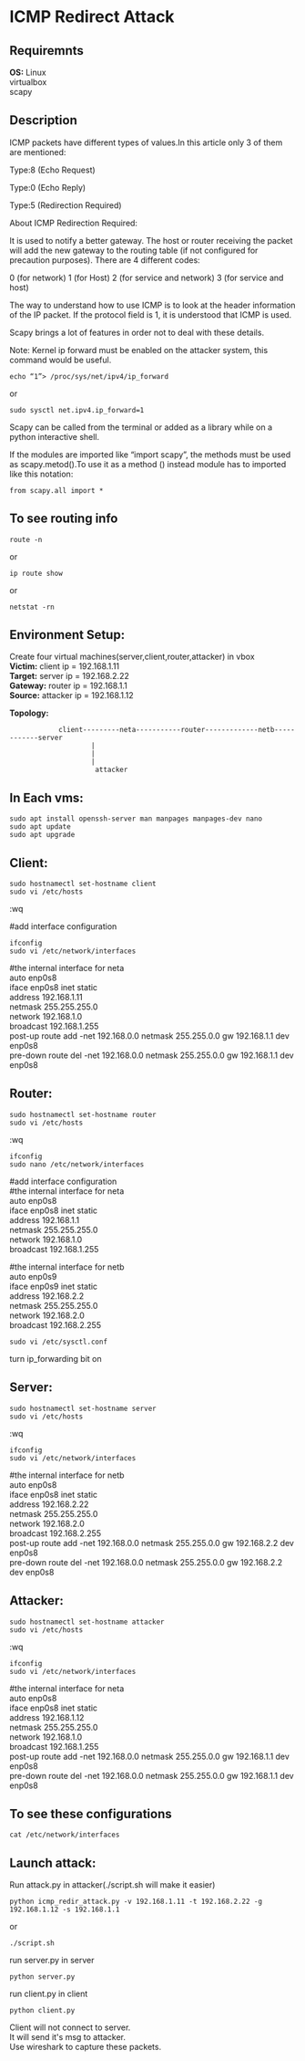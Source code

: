 # ICMP Redirect Attack

## Requiremnts
**OS:** Linux   
virtualbox    
scapy   

## Description

ICMP packets have different types of values.In this article only 3 of them are mentioned:

Type:8 (Echo Request)

Type:0 (Echo Reply)

Type:5 (Redirection Required)

About ICMP Redirection Required:

It is used to notify a better gateway. The host or router receiving the packet will add the new gateway to the routing table (if not configured for precaution purposes). There are 4 different codes: 

0 (for network)
1 (for Host)
2 (for service and network)
3 (for service and host)

The way to understand how to use ICMP is to look at the header information of the IP packet. If the protocol field is 1, it is understood that ICMP is used.

Scapy brings a lot of features in order not to deal with these details.

Note: Kernel ip forward must be enabled on the attacker system, this command would be useful.
````
echo “1”> /proc/sys/net/ipv4/ip_forward
````  
or   
````
sudo sysctl net.ipv4.ip_forward=1 
````  

Scapy can be called from the terminal or added as a library while on a python interactive shell.

If the modules are imported like “import scapy”, the methods must be used as scapy.metod().To use it as a method () instead module has to imported like this notation:
````
from scapy.all import * 
````

## To see routing info
````
route -n  
````
or
````
ip route show  
````
or

````
netstat -rn  
````

## Environment Setup:

Create four virtual machines(server,client,router,attacker) in vbox  
**Victim:**  client   ip = 192.168.1.11  
**Target:**  server   ip = 192.168.2.22  
**Gateway:** router   ip = 192.168.1.1  
**Source:**  attacker ip = 192.168.1.12  


**Topology:**  

				client---------neta-----------router-------------netb------------server
						|		
						|		
						|		
					     attacker
		     
## In Each vms:
````
sudo apt install openssh-server man manpages manpages-dev nano
sudo apt update
sudo apt upgrade
````

## Client:
````
sudo hostnamectl set-hostname client
sudo vi /etc/hosts
````
:wq  

#add interface configuration
````
ifconfig
sudo vi /etc/network/interfaces
````
#the internal interface for neta  
auto enp0s8  
iface enp0s8 inet static  
	address 192.168.1.11   
	netmask 255.255.255.0  
	network 192.168.1.0  
	broadcast 192.168.1.255  
	post-up route add -net 192.168.0.0 netmask 255.255.0.0 gw 192.168.1.1 dev enp0s8  
	pre-down route del -net 192.168.0.0 netmask 255.255.0.0 gw 192.168.1.1 dev enp0s8  


## Router:
````
sudo hostnamectl set-hostname router
sudo vi /etc/hosts
````
:wq 
````
ifconfig  
sudo nano /etc/network/interfaces  
````

#add interface configuration  
#the internal interface for neta  
auto enp0s8  
iface enp0s8 inet static  
	address 192.168.1.1   
	netmask 255.255.255.0  
	network 192.168.1.0  
	broadcast 192.168.1.255  

#the internal interface for netb  
auto enp0s9  
iface enp0s9 inet static  
	address 192.168.2.2  
	netmask 255.255.255.0  
	network 192.168.2.0  
	broadcast 192.168.2.255  

````
sudo vi /etc/sysctl.conf
````
turn ip_forwarding bit on  

## Server:
````
sudo hostnamectl set-hostname server
sudo vi /etc/hosts
````
:wq
````
ifconfig
sudo vi /etc/network/interfaces
````
#the internal interface for netb  
auto enp0s8  
iface enp0s8 inet static  
	address 192.168.2.22  
	netmask 255.255.255.0   
	network 192.168.2.0  
	broadcast 192.168.2.255  
	post-up route add -net 192.168.0.0 netmask 255.255.0.0 gw 192.168.2.2 dev enp0s8  
	pre-down route del -net 192.168.0.0 netmask 255.255.0.0 gw 192.168.2.2 dev enp0s8  

## Attacker:
````
sudo hostnamectl set-hostname attacker
sudo vi /etc/hosts
````
:wq
````
ifconfig
sudo vi /etc/network/interfaces
````
#the internal interface for neta  
auto enp0s8  
iface enp0s8 inet static  
	address 192.168.1.12  
	netmask 255.255.255.0  
	network 192.168.1.0  
	broadcast 192.168.1.255  
	post-up route add -net 192.168.0.0 netmask 255.255.0.0 gw 192.168.1.1 dev enp0s8  
	pre-down route del -net 192.168.0.0 netmask 255.255.0.0 gw 192.168.1.1 dev enp0s8  


## To see these configurations
````
cat /etc/network/interfaces
````

## Launch attack:
Run attack.py in attacker(./script.sh will make it easier) 
````
python icmp_redir_attack.py -v 192.168.1.11 -t 192.168.2.22 -g 192.168.1.12 -s 192.168.1.1
````
or

````
./script.sh
````

run server.py in server  
````
python server.py
````

run client.py in client  
````
python client.py
````



Client will not connect to server.  
It will send it's msg to attacker.  
Use wireshark to capture these packets.  







